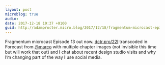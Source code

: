 ```yaml
---
layout: post
microblog: true
audio: 
date: 2017-12-18 19:37 +0100
guid: http://adamprocter.micro.blog/2017/12/18/fragmentum-microcast-episode.html
---
```

Fragmentum microcast Episode 13 out now. [dctr.pro/22l](http://dctr.pro/22l) transcoded in Forecast from [@marco](https://micro.blog/marco) with multiple chapter images (not invisible this time but will work that out) and I chat about recent design studio visits and why I’m changing part of the way I use social media. 
